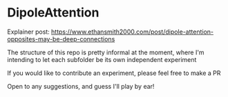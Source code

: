 # DipoleAttention

Explainer post: https://www.ethansmith2000.com/post/dipole-attention-opposites-may-be-deep-connections

The structure of this repo is pretty informal at the moment, where I'm intending to let each subfolder be its own independent experiment

If you would like to contribute an experiment, please feel free to make a PR

Open to any suggestions, and guess I'll play by ear!

